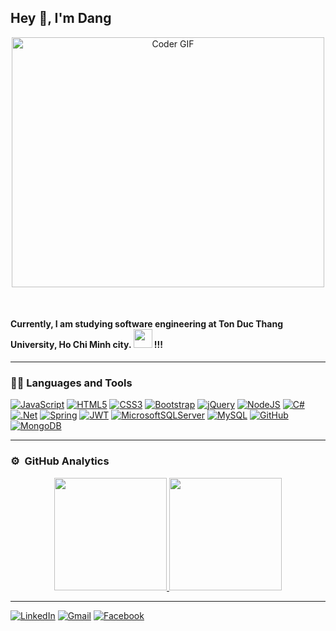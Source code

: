 ## Hey 👋, I'm Dang 

<p align="center">
 <img src="https://media.giphy.com/media/SWoSkN6DxTszqIKEqv/giphy.gif" alt="Coder GIF" width="500" height="400">
</p>

<br />
<h4>Currently, I am studying software engineering at Ton Duc Thang University, Ho Chi Minh city. <img src="https://media.giphy.com/media/WUlplcMpOCEmTGBtBW/giphy.gif" width="30"> !!!</h3>

<hr />

### 👨‍💻 Languages and Tools


[![JavaScript](https://img.shields.io/badge/javascript-%23323330.svg?style=for-the-badge&logo=javascript&logoColor=%23F7DF1E)](https://github.com/haidang9b) 
[![HTML5](https://img.shields.io/badge/html5-%23E34F26.svg?style=for-the-badge&logo=html5&logoColor=white)](https://github.com/haidang9b) 
[![CSS3](https://img.shields.io/badge/css3-%231572B6.svg?style=for-the-badge&logo=css3&logoColor=white)](https://github.com/haidang9b) 
[![Bootstrap](https://img.shields.io/badge/bootstrap-%23563D7C.svg?style=for-the-badge&logo=bootstrap&logoColor=white)](https://github.com/haidang9b) 
[![jQuery](https://img.shields.io/badge/jquery-%230769AD.svg?style=for-the-badge&logo=jquery&logoColor=white)](https://github.com/haidang9b) 
[![NodeJS](https://img.shields.io/badge/node.js-6DA55F?style=for-the-badge&logo=node.js&logoColor=white)](https://github.com/haidang9b) 
[![C#](https://img.shields.io/badge/c%23-%23239120.svg?style=for-the-badge&logo=c-sharp&logoColor=white)](https://gitlab.com/haidang9b)
[![.Net](https://img.shields.io/badge/.NET-5C2D91?style=for-the-badge&logo=.net&logoColor=white)](https://gitlab.com/haidang9b)
[![Spring](https://img.shields.io/badge/spring-%236DB33F.svg?style=for-the-badge&logo=spring&logoColor=white)](https://gitlab.com/haidang9b)
[![JWT](https://img.shields.io/badge/JWT-black?style=for-the-badge&logo=JSON%20web%20tokens)](https://github.com/haidang9b)
[![MicrosoftSQLServer](https://img.shields.io/badge/Microsoft%20SQL%20Sever-CC2927?style=for-the-badge&logo=microsoft%20sql%20server&logoColor=white)](https://github.com/haidang9b)
[![MySQL](https://img.shields.io/badge/mysql-%2300f.svg?style=for-the-badge&logo=mysql&logoColor=white)](https://github.com/haidang9b)
[![GitHub](https://img.shields.io/badge/github-%23121011.svg?style=for-the-badge&logo=github&logoColor=white)](https://github.com/haidang9b) 
[![MongoDB](https://img.shields.io/badge/MongoDB-%234ea94b.svg?style=for-the-badge&logo=mongodb&logoColor=white)](https://gitlab.com/haidang9b) 

<hr />

### ⚙️ &nbsp;GitHub Analytics
<p align="center">
<a href="https://github.com/haidang9b">
  <img height="180em" src="https://github-readme-stats-eight-theta.vercel.app/api?username=haidang9b&show_icons=true&theme=algolia&include_all_commits=true&count_private=true"/>
  <img height="180em" src="https://github-readme-stats-eight-theta.vercel.app/api/top-langs/?username=haidang9b&layout=compact&langs_count=8&theme=algolia"/>
</a>
</p>
<hr />


[![LinkedIn](https://img.shields.io/badge/linkedin-%230077B5.svg?style=for-the-badge&logo=linkedin&logoColor=white)](https://www.linkedin.com/in/dang-phan-651a53184/)
[![Gmail](https://img.shields.io/badge/Gmail-D14836?style=for-the-badge&logo=gmail&logoColor=white&link=mailto:phanhaidanghq@gmail.com)]()
[![Facebook](https://img.shields.io/badge/Facebook-%231877F2.svg?style=for-the-badge&logo=Facebook&logoColor=white)](https://www.facebook.com/100006348301213)
